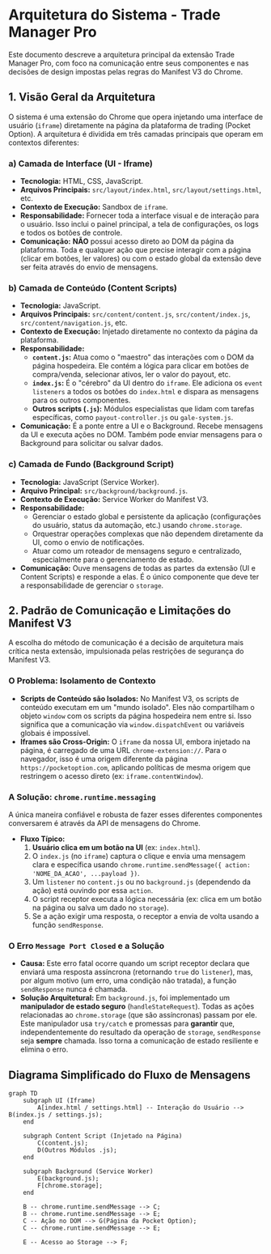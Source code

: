 # Arquitetura do Sistema - Trade Manager Pro

Este documento descreve a arquitetura principal da extensão Trade Manager Pro, com foco na comunicação entre seus componentes e nas decisões de design impostas pelas regras do Manifest V3 do Chrome.

## 1. Visão Geral da Arquitetura

O sistema é uma extensão do Chrome que opera injetando uma interface de usuário (`iframe`) diretamente na página da plataforma de trading (Pocket Option). A arquitetura é dividida em três camadas principais que operam em contextos diferentes:

### a) Camada de Interface (UI - Iframe)
- **Tecnologia:** HTML, CSS, JavaScript.
- **Arquivos Principais:** `src/layout/index.html`, `src/layout/settings.html`, etc.
- **Contexto de Execução:** Sandbox de `iframe`.
- **Responsabilidade:** Fornecer toda a interface visual e de interação para o usuário. Isso inclui o painel principal, a tela de configurações, os logs e todos os botões de controle.
- **Comunicação:** **NÃO** possui acesso direto ao DOM da página da plataforma. Toda e qualquer ação que precise interagir com a página (clicar em botões, ler valores) ou com o estado global da extensão deve ser feita através do envio de mensagens.

### b) Camada de Conteúdo (Content Scripts)
- **Tecnologia:** JavaScript.
- **Arquivos Principais:** `src/content/content.js`, `src/content/index.js`, `src/content/navigation.js`, etc.
- **Contexto de Execução:** Injetado diretamente no contexto da página da plataforma.
- **Responsabilidade:**
    - **`content.js`:** Atua como o "maestro" das interações com o DOM da página hospedeira. Ele contém a lógica para clicar em botões de compra/venda, selecionar ativos, ler o valor do payout, etc.
    - **`index.js`:** É o "cérebro" da UI dentro do `iframe`. Ele adiciona os `event listeners` a todos os botões do `index.html` e dispara as mensagens para os outros componentes.
    - **Outros scripts (`.js`):** Módulos especialistas que lidam com tarefas específicas, como `payout-controller.js` ou `gale-system.js`.
- **Comunicação:** É a ponte entre a UI e o Background. Recebe mensagens da UI e executa ações no DOM. Também pode enviar mensagens para o Background para solicitar ou salvar dados.

### c) Camada de Fundo (Background Script)
- **Tecnologia:** JavaScript (Service Worker).
- **Arquivo Principal:** `src/background/background.js`.
- **Contexto de Execução:** Service Worker do Manifest V3.
- **Responsabilidade:**
    - Gerenciar o estado global e persistente da aplicação (configurações do usuário, status da automação, etc.) usando `chrome.storage`.
    - Orquestrar operações complexas que não dependem diretamente da UI, como o envio de notificações.
    - Atuar como um roteador de mensagens seguro e centralizado, especialmente para o gerenciamento de estado.
- **Comunicação:** Ouve mensagens de todas as partes da extensão (UI e Content Scripts) e responde a elas. É o único componente que deve ter a responsabilidade de gerenciar o `storage`.

## 2. Padrão de Comunicação e Limitações do Manifest V3

A escolha do método de comunicação é a decisão de arquitetura mais crítica nesta extensão, impulsionada pelas restrições de segurança do Manifest V3.

### O Problema: Isolamento de Contexto
- **Scripts de Conteúdo são Isolados:** No Manifest V3, os scripts de conteúdo executam em um "mundo isolado". Eles não compartilham o objeto `window` com os scripts da página hospedeira nem entre si. Isso significa que a comunicação via `window.dispatchEvent` ou variáveis globais é impossível.
- **Iframes são Cross-Origin:** O `iframe` da nossa UI, embora injetado na página, é carregado de uma URL `chrome-extension://`. Para o navegador, isso é uma origem diferente da página `https://pocketoption.com`, aplicando políticas de mesma origem que restringem o acesso direto (ex: `iframe.contentWindow`).

### A Solução: `chrome.runtime.messaging`
A única maneira confiável e robusta de fazer esses diferentes componentes conversarem é através da API de mensagens do Chrome.

- **Fluxo Típico:**
    1.  **Usuário clica em um botão na UI** (ex: `index.html`).
    2.  O `index.js` (no `iframe`) captura o clique e envia uma mensagem clara e específica usando `chrome.runtime.sendMessage({ action: 'NOME_DA_ACAO', ...payload })`.
    3.  Um `listener` no `content.js` ou no `background.js` (dependendo da ação) está ouvindo por essa `action`.
    4.  O script receptor executa a lógica necessária (ex: clica em um botão na página ou salva um dado no `storage`).
    5.  Se a ação exigir uma resposta, o receptor a envia de volta usando a função `sendResponse`.

### O Erro `Message Port Closed` e a Solução
- **Causa:** Este erro fatal ocorre quando um script receptor declara que enviará uma resposta assíncrona (retornando `true` do `listener`), mas, por algum motivo (um erro, uma condição não tratada), a função `sendResponse` nunca é chamada.
- **Solução Arquitetural:** Em `background.js`, foi implementado um **manipulador de estado seguro** (`handleStateRequest`). Todas as ações relacionadas ao `chrome.storage` (que são assíncronas) passam por ele. Este manipulador usa `try/catch` e promessas para **garantir** que, independentemente do resultado da operação de `storage`, `sendResponse` seja **sempre** chamada. Isso torna a comunicação de estado resiliente e elimina o erro.

## Diagrama Simplificado do Fluxo de Mensagens

```mermaid
graph TD
    subgraph UI (Iframe)
        A[index.html / settings.html] -- Interação do Usuário --> B(index.js / settings.js);
    end

    subgraph Content Script (Injetado na Página)
        C(content.js);
        D(Outros Módulos .js);
    end

    subgraph Background (Service Worker)
        E(background.js);
        F[chrome.storage];
    end

    B -- chrome.runtime.sendMessage --> C;
    B -- chrome.runtime.sendMessage --> E;
    C -- Ação no DOM --> G(Página da Pocket Option);
    C -- chrome.runtime.sendMessage --> E;
    
    E -- Acesso ao Storage --> F;
``` 